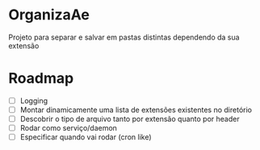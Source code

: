 # OrganizaAe
Projeto para separar e salvar em pastas distintas dependendo da sua extensão

# Roadmap
- [ ] Logging
- [ ] Montar dinamicamente uma lista de extensões existentes no diretório
- [ ] Descobrir o tipo de arquivo tanto por extensão quanto por header
- [ ] Rodar como serviço/daemon
- [ ] Especificar quando vai rodar (cron like)
